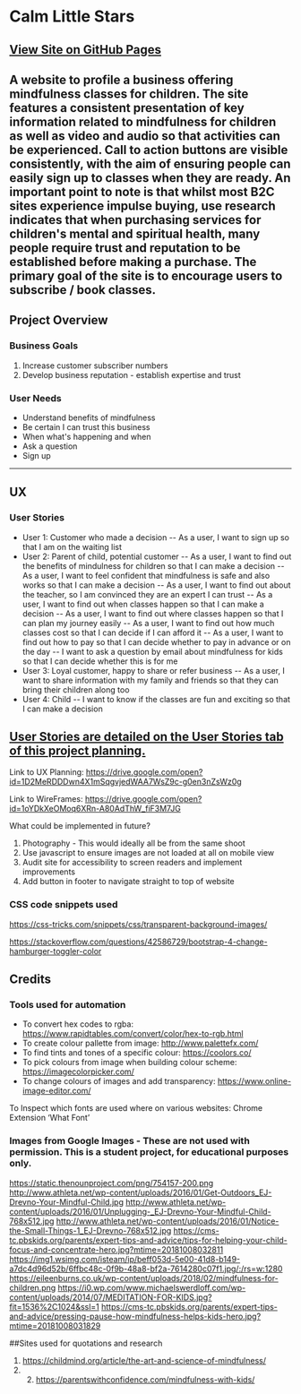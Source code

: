 
# Calm Little Stars

[View Site on GitHub Pages](https://jonburdon.github.io/calm-little-stars/)
---
A website to profile a business offering mindfulness classes for children. The site features a consistent presentation of key information
 related to mindfulness for children as well as video and audio so that activities can be experienced. Call to action buttons are visible 
 consistently, with the aim of ensuring people can easily sign up to classes when they are ready.
 An important point to note is that whilst most B2C sites experience impulse buying, use research indicates that when purchasing services for children's mental and
 spiritual health, many people require trust and reputation to be established before making a purchase.
The primary goal of the site is to encourage users to subscribe / book classes.
---
## Project Overview

### Business Goals
1. Increase customer subscriber numbers
2. Develop business reputation - establish expertise and trust

### User Needs
- Understand benefits of mindfulness
- Be certain I can trust this business
- When what's happening and when
- Ask a question
- Sign up

---
## UX


### User Stories
- User 1: Customer who made a decision
-- As a user, I want to sign up so that I am on the waiting list
- User 2: Parent of child, potential customer
-- As a user, I want to find out the benefits of mindulness for children so that I can make a decision
-- As a user, I want to feel confident that mindfulness is safe and also works so that I can make a decision
-- As a user, I want to find out about the teacher, so I am convinced they are an expert I can trust
-- As a user, I want to find out when classes happen so that I can make a decision
-- As a user, I want to find out where classes happen so that I can plan my journey easily
-- As a user, I want to find out how much classes cost so that I can decide if I can afford it
-- As a user, I want to find out how to pay so that I can decide whether to pay in advance or on the day
-- I want to ask a question by email about mindfulness for kids so that I can decide whether this is for me
- User 3: Loyal customer, happy to share or refer business
-- As a user, I want to share information with my family and friends so that they can bring their children along too
- User 4: Child
-- I want to know if the classes are fun and exciting so that I can make a decision


[User Stories are detailed on the User Stories tab of this project planning.](https://drive.google.com/open?id=1D2MeRDDDwn4X1mSqgvjedWAA7WsZ9c-g0en3nZsWz0g)
---

Link to UX Planning: https://drive.google.com/open?id=1D2MeRDDDwn4X1mSqgvjedWAA7WsZ9c-g0en3nZsWz0g

Link to WireFrames: https://drive.google.com/open?id=1oYDkXeOMoq6XRn-A80AdThW_fiF3M7JG

What could be implemented in future?
1. Photography - This would ideally all be from the same shoot
2. Use javascript to ensure images are not loaded at all on mobile view
3. Audit site for accessibility to screen readers and implement improvements
4. Add button in footer to navigate straight to top of website

### CSS code snippets used
https://css-tricks.com/snippets/css/transparent-background-images/

https://stackoverflow.com/questions/42586729/bootstrap-4-change-hamburger-toggler-color

## Credits

### Tools used for automation
- To convert hex codes to rgba: https://www.rapidtables.com/convert/color/hex-to-rgb.html
- To create colour pallette from image: http://www.palettefx.com/
- To find tints and tones of a specific colour: https://coolors.co/
- To pick colours from image when building colour scheme: https://imagecolorpicker.com/
- To change colours of images and add transparency: https://www.online-image-editor.com/

To Inspect which fonts are used where on various websites: Chrome Extension ‘What Font’

### Images from Google Images - These are not used with permission. This is a student project, for educational purposes only.

https://static.thenounproject.com/png/754157-200.png
http://www.athleta.net/wp-content/uploads/2016/01/Get-Outdoors_EJ-Drevno-Your-Mindful-Child.jpg
http://www.athleta.net/wp-content/uploads/2016/01/Unplugging-_EJ-Drevno-Your-Mindful-Child-768x512.jpg
http://www.athleta.net/wp-content/uploads/2016/01/Notice-the-Small-Things-1_EJ-Drevno-768x512.jpg
https://cms-tc.pbskids.org/parents/expert-tips-and-advice/tips-for-helping-your-child-focus-and-concentrate-hero.jpg?mtime=20181008032811
https://img1.wsimg.com/isteam/ip/beff053d-5e00-41d8-b149-a7dc4d96d52b/6ffbc48c-0f9b-48a8-bf2a-7614280c07f1.jpg/:/rs=w:1280
https://eileenburns.co.uk/wp-content/uploads/2018/02/mindfulness-for-children.png
https://i0.wp.com/www.michaelswerdloff.com/wp-content/uploads/2014/07/MEDITATION-FOR-KIDS.jpg?fit=1536%2C1024&ssl=1
https://cms-tc.pbskids.org/parents/expert-tips-and-advice/pressing-pause-how-mindfulness-helps-kids-hero.jpg?mtime=20181008031829


##Sites used for quotations and research
1. https://childmind.org/article/the-art-and-science-of-mindfulness/
2. 2. https://parentswithconfidence.com/mindfulness-with-kids/